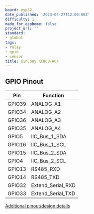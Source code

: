 ```yaml
---
board: esp32
date_published: '2023-04-27T12:00:00Z'
difficulty: 1
made_for_esphome: false
project_url: ''
standard:
- global
tags:
- relay
- gpio
- sensor
title: KinCony KC868-A64
---
```


## GPIO Pinout

| Pin    | Function            |
| ------ | ------------------- |
| GPIO39 | ANALOG_A1           |
| GPIO34 | ANALOG_A2           |
| GPIO36 | ANALOG_A3           |
| GPIO35 | ANALOG_A4           |
| GPIO5  | IIC_Bus_1_SDA       |
| GPIO16 | IIC_Bus_1_SCL       |
| GPIO15 | IIC_Bus_2_SDA       |
| GPIO4  | IIC_Bus_2_SCL       |
| GPIO13 | RS485_RXD           |
| GPIO14 | RS485_TXD           |
| GPIO32 | Extend_Serial_RXD   |
| GPIO33 | Extend_Serial_TXD   |
[Additional pinout/design details](https://www.kincony.com/arduino-esp32-64-channel-relay-module-kc868-a64.html)